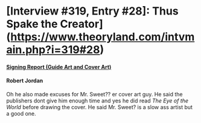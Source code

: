 # [Interview #319, Entry #28]: Thus Spake the Creator](https://www.theoryland.com/intvmain.php?i=319#28)

#### [Signing Report (Guide Art and Cover Art)](http://www.oocities.org/area51/stargate/8513/creator-covers.htm)

#### Robert Jordan

Oh he also made excuses for Mr. Sweet?? er cover art guy. He said the publishers dont give him enough time and yes he did read
*The Eye of the World*
before drawing the cover. He said Mr. Sweet? is a slow ass artist but a good one.

